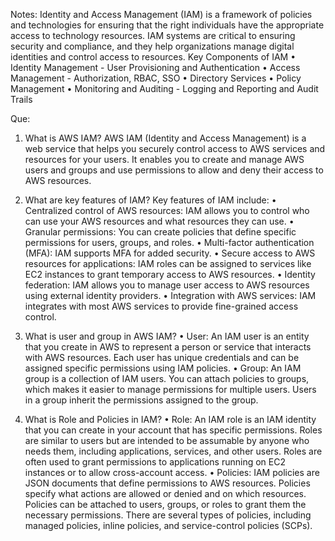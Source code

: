 Notes:
Identity and Access Management (IAM) is a framework of policies and technologies for ensuring that the right individuals have the appropriate access to technology resources. IAM systems are critical to ensuring security and compliance, and they help organizations manage digital identities and control access to resources.
Key Components of IAM
• Identity Management - User Provisioning and Authentication
• Access Management - Authorization, RBAC, SSO
• Directory Services
• Policy Management
• Monitoring and Auditing - Logging and Reporting and Audit Trails

Que:
1.	What is AWS IAM?
    AWS IAM (Identity and Access Management) is a web service that helps you securely control access to AWS services and resources for your users. It enables you to create and manage AWS users and groups and use permissions to allow and deny their access to AWS resources.


2.	What are key features of IAM?
Key features of IAM include:
    •	Centralized control of AWS resources: IAM allows you to control who can use your AWS resources and what resources they can use.
    •	Granular permissions: You can create policies that define specific permissions for users, groups, and roles.
    •	Multi-factor authentication (MFA): IAM supports MFA for added security.
    •	Secure access to AWS resources for applications: IAM roles can be assigned to services like EC2 instances to grant temporary access to AWS resources.
    •	Identity federation: IAM allows you to manage user access to AWS resources using external identity providers.
    •	Integration with AWS services: IAM integrates with most AWS services to provide fine-grained access control.


3.	What is user and group in AWS IAM?
    •	User: An IAM user is an entity that you create in AWS to represent a person or service that interacts with AWS resources. Each user has unique credentials and can be assigned specific permissions using IAM policies.
    •	Group: An IAM group is a collection of IAM users. You can attach policies to groups, which makes it easier to manage permissions for multiple users. Users in a group inherit the permissions assigned to the group.


4.	What is Role and Policies in IAM?
    •	Role: An IAM role is an IAM identity that you can create in your account that has specific permissions. Roles are similar to users but are intended to be assumable by anyone who needs them, including applications, services, and other users. Roles are often used to grant permissions to applications running on EC2 instances or to allow cross-account access.
    •	Policies: IAM policies are JSON documents that define permissions to AWS resources. Policies specify what actions are allowed or denied and on which resources. Policies can be attached to users, groups, or roles to grant them the necessary permissions. There are several types of policies, including managed policies, inline policies, and service-control policies (SCPs).
